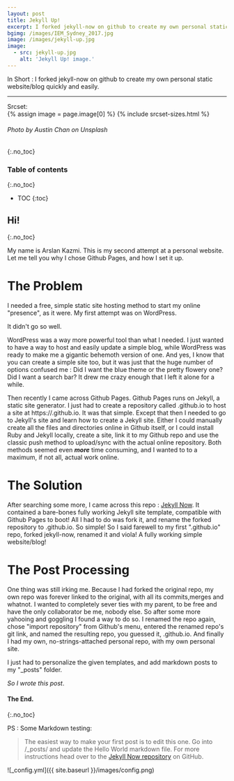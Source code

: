 ```yaml
---
layout: post
title: Jekyll Up!
excerpt: I forked jekyll-now on github to create my own personal static website/blog quickly and easily.
bgimg: /images/IEM_Sydney_2017.jpg
image: /images/jekyll-up.jpg
image:
  - src: jekyll-up.jpg
    alt: 'Jekyll Up! image.'
---
```


In Short : I forked jekyll-now on github to create my own personal static website/blog quickly and easily.

----

Srcset:  
	{% assign image = page.image[0] %}
	{% include srcset-sizes.html %}


###### _Photo by Austin Chan on Unsplash_
{:.no_toc}

###  Table of contents
{:.no_toc}

* TOC
{:toc}

## **Hi!**
{:.no_toc}

My name is Arslan Kazmi. This is my second attempt at a personal website. Let me tell you why I chose Github Pages, and how I set it up.

# The Problem

I needed a free, simple static site hosting method to start my online "presence", as it were. My first attempt was on WordPress. 

It didn't go so well. 

WordPress was a way more powerful tool than what I needed. I just wanted to have a way to host and easily update a simple blog, while WordPress was ready to make me a gigantic behemoth version of one. And yes, I know that you can create a simple site too, but it was just that the huge number of options confused me : Did I want the blue theme or the pretty flowery one? Did I want a search bar? It drew me crazy enough that I left it alone for a while.

Then recently I came across Github Pages. Github Pages runs on Jekyll, a static site generator. I just had to create a repository called <username>.github.io to host a site at https://<username>.github.io. It was that simple. Except that then I needed to go to Jekyll's site and learn how to create a Jekyll site. Either I could manually create all the files and directories online in Github itself, or I could install Ruby and Jekyll locally, create a site, link it to my Github repo and use the classic push method to upload/sync with the actual online repository. Both methods seemed even <b><i>more</i></b> time consuming, and I wanted to to a maximum, if not all, actual work online.
  
# The Solution

After searching some more, I came across this repo : [Jekyll Now](https://github.com/barryclark/jekyll-now). It contained a bare-bones fully working Jekyll site template, compatible with Github Pages to boot! All I had to do was fork it, and rename the forked repository to <username>.github.io. So simple! So I said farewell to my first ".github.io" repo, forked jekyll-now, renamed it and viola! A fully working simple website/blog!
  
# The Post Processing
 
 One thing was still irking me. Because I had forked the original repo, my own repo was forever linked to the original, with all its commits,merges and whatnot. I wanted to completely sever ties with my parent, to be free and have the only collaborator be me, nobody else. So after some more yahooing and goggling I found a way to do so. I renamed the repo again, chose "import repository" from Github's menu, entered the renamed repo's git link, and named the resulting repo, you guessed it, <username>.github.io. And finally I had my own, no-strings-attached personal repo, with my own personal site.
  
 I just had to personalize the given templates, and add markdown posts to my "_posts" folder. 
 
<i>So I wrote this post</i>.
 
#### The End.
{:.no_toc}
  
PS : Some Markdown testing: 

>The easiest way to make your first post is to edit this one. Go into /_posts/ and update the Hello World markdown file. For more instructions head over to the [Jekyll Now repository](https://github.com/barryclark/jekyll-now) on GitHub.

![_config.yml]({{ site.baseurl }}/images/config.png)


